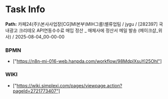 # Task Info

**Path:** 카페24(주)\본사사업장\[CG]MI본부\MIH그룹\밸류업팀 / jygu / [282397] 국내광고 크리테오 API연동수수료 매입 정산 _ 매체사에 정산서 메일 발송 (메이크샵_위사) / 2025-08-04_00-00-00

### BPMN
- ["https://n8n-mi-016-web.hanpda.com/workflow/98MdplXsuYi25Ohl"]

### WIKI
- ["https://wiki.simplexi.com/pages/viewpage.action?pageId=2721773407"]

